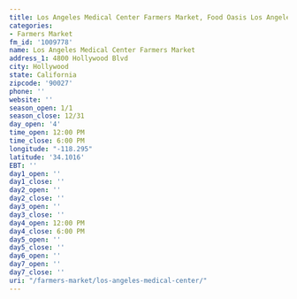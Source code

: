 ```yaml
---
title: Los Angeles Medical Center Farmers Market, Food Oasis Los Angeles
categories:
- Farmers Market
fm_id: '1009778'
name: Los Angeles Medical Center Farmers Market
address_1: 4800 Hollywood Blvd
city: Hollywood
state: California
zipcode: '90027'
phone: ''
website: ''
season_open: 1/1
season_close: 12/31
day_open: '4'
time_open: 12:00 PM
time_close: 6:00 PM
longitude: "-118.295"
latitude: '34.1016'
EBT: ''
day1_open: ''
day1_close: ''
day2_open: ''
day2_close: ''
day3_open: ''
day3_close: ''
day4_open: 12:00 PM
day4_close: 6:00 PM
day5_open: ''
day5_close: ''
day6_open: ''
day7_open: ''
day7_close: ''
uri: "/farmers-market/los-angeles-medical-center/"
---
```


